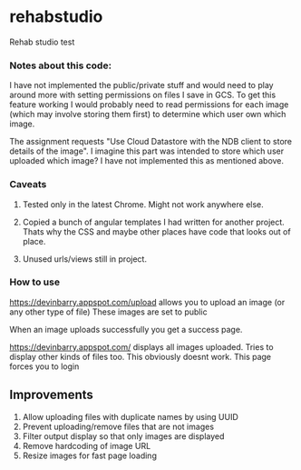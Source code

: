 # rehabstudio
Rehab studio test

### Notes about this code:


I have not implemented the public/private stuff and would need to play around more with setting permissions on files I save in GCS.
To get this feature working I would probably need to read permissions for each image (which may involve storing them first) to determine
which user own which image.

The assignment requests "Use Cloud Datastore with the NDB client to store details of the image". I imagine this part was intended to store
which user uploaded which image? I have not implemented this as mentioned above.


### Caveats

1. Tested only in the latest Chrome. Might not work anywhere else.

2. Copied a bunch of angular templates I had written for another project. Thats why the CSS and maybe other places have code that looks out of place.

3. Unused urls/views still in project.


### How to use


https://devinbarry.appspot.com/upload allows you to upload an image (or any other type of file)
These images are set to public

When an image uploads successfully you get a success page.

https://devinbarry.appspot.com/ displays all images uploaded. Tries to display other kinds of files too.
This obviously doesnt work. This page forces you to login


## Improvements

1. Allow uploading files with duplicate names by using UUID
2. Prevent uploading/remove files that are not images
3. Filter output display so that only images are displayed
4. Remove hardcoding of image URL
5. Resize images for fast page loading





